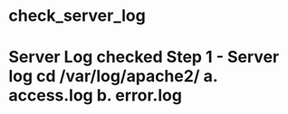 # check_server_log
# Server Log checked   Step 1 - Server log cd /var/log/apache2/ a. access.log b. error.log
